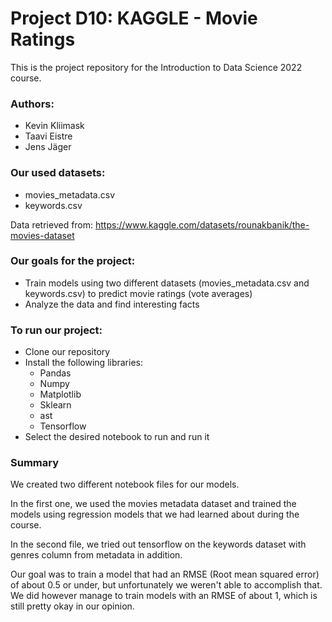 # Project D10: KAGGLE - Movie Ratings

This is the project repository for the Introduction to Data Science 2022 course.

### Authors:
- Kevin Kliimask
- Taavi Eistre
- Jens Jäger

### Our used datasets:
- movies_metadata.csv
- keywords.csv

Data retrieved from: https://www.kaggle.com/datasets/rounakbanik/the-movies-dataset

### Our goals for the project:
- Train models using two different datasets (movies_metadata.csv and keywords.csv)
to predict movie ratings (vote averages)
- Analyze the data and find interesting facts

### To run our project:
- Clone our repository
- Install the following libraries:
  - Pandas
  - Numpy
  - Matplotlib
  - Sklearn
  - ast
  - Tensorflow
- Select the desired notebook to run and run it

### Summary
We created two different notebook files for our models.

In the first one, we used the movies metadata dataset and trained the models
using regression models that we had learned about during the course.

In the second file, we tried out tensorflow on the keywords dataset
with genres column from metadata in addition.

Our goal was to train a model that had an RMSE (Root mean squared error) of about 0.5 or under,
but unfortunately we weren't able to accomplish that. We did however manage to train models with an RMSE
of about 1, which is still pretty okay in our opinion.